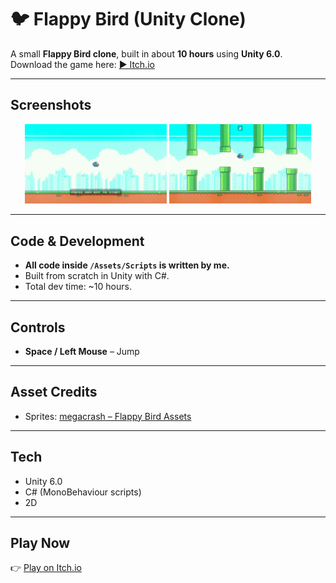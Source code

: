 # 🐦 Flappy Bird (Unity Clone)

A small **Flappy Bird clone**, built in about **10 hours** using **Unity 6.0**.  
Download the game here: [▶️ Itch.io](https://rainixx.itch.io/flappy-bird)

---

## Screenshots
<p align="center">
  <img src="docs/screen1.png" width="45%" alt="Gameplay Screenshot 1">
  <img src="docs/screen2.png" width="45%" alt="Gameplay Screenshot 2">
</p>

---

## Code & Development
- **All code inside `/Assets/Scripts` is written by me.**  
- Built from scratch in Unity with C#.  
- Total dev time: ~10 hours.  

---

## Controls
- **Space / Left Mouse** – Jump
  
---

## Asset Credits
- Sprites: [megacrash – Flappy Bird Assets](https://megacrash.itch.io/flappy-bird-assets)

---

## Tech
- Unity 6.0  
- C# (MonoBehaviour scripts)  
- 2D

---

## Play Now
👉 [Play on Itch.io](https://rainixx.itch.io/flappy-bird)
